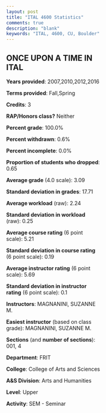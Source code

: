 ```yaml
---
layout: post
title: "ITAL 4600 Statistics"
comments: true
description: "blank"
keywords: "ITAL, 4600, CU, Boulder"
--- 
```

<head>
<script src="https://ajax.googleapis.com/ajax/libs/jquery/2.1.3/jquery.min.js"></script>
<script src="https://dl.dropboxusercontent.com/s/pc42nxpaw1ea4o9/highcharts.js?dl=0"></script>
<!-- <script src="../assets/js/highcharts.js"></script> -->
<style type="text/css">@font-face {
	font-family: "Bebas Neue";
	src: url(https://www.filehosting.org/file/details/544349/BebasNeue%20Regular.otf) format("opentype");
	}
	h1.Bebas { 
		font-family: "Bebas Neue", Verdana, Tahoma;
	}
</style>
</head>
<body>
	<div id="container" style="float: right; width: 45%; height: 88%; margin-left: 2.5%; margin-right: 2.5%;"></div>
	<script language="JavaScript">
		$(document).ready(function() {
		var chart = {type: 'column'};
		var title = {text: 'Grade Distribution'};
		var xAxis = {categories: ['A','B','C','D','F'],crosshair: true};
		var yAxis = {min: 0,title: {text: 'Percentage'}};
		var tooltip = {headerFormat: '<center><b><span style="font-size:20px">{point.key}</span></b></center>',
		               pointFormat: '<td style="padding:0"><b>{point.y:.1f}%</b></td>',
		               footerFormat: '</table>',shared: true,useHTML: true};
		var plotOptions = {column: {pointPadding: 0.0,borderWidth: 0}};  
		var credits = {enabled: false};var series= [{name: 'Percent',data: [29.22,56.49,9.09,4.55,0.65,]}];
		var json = {};
		json.chart = chart;
		json.title = title;
		json.tooltip = tooltip;
		json.xAxis = xAxis;
		json.yAxis = yAxis;  
		json.series = series;
		json.plotOptions = plotOptions;  
		json.credits = credits;
		$('#container').highcharts(json);
	});
	</script>
</body>
			   
## ONCE UPON A TIME IN ITAL

**Years provided**: 2007,2010,2012,2016

**Terms provided**: Fall,Spring

**Credits**: 3

**RAP/Honors class?** Neither

**Percent grade**: 100.0%

**Percent withdrawn**: 0.6%

**Percent incomplete**: 0.0%

**Proportion of students who dropped**: 0.65

**Average grade** (4.0 scale): 3.09

**Standard deviation in grades**: 17.71

**Average workload** (raw): 2.24

**Standard deviation in workload** (raw): 0.25

**Average course rating** (6 point scale): 5.21

**Standard deviation in course rating** (6 point scale): 0.19

**Average instructor rating** (6 point scale): 5.69

**Standard deviation in instructor rating** (6 point scale): 0.1

**Instructors**: MAGNANINI, SUZANNE M.

**Easiest instructor** (based on class grade): MAGNANINI, SUZANNE M.

**Sections** (and **number of sections**): 001, 4

**Department**: FRIT

**College**: College of Arts and Sciences

**A&S Division**: Arts and Humanities

**Level**: Upper

**Activity**: SEM - Seminar